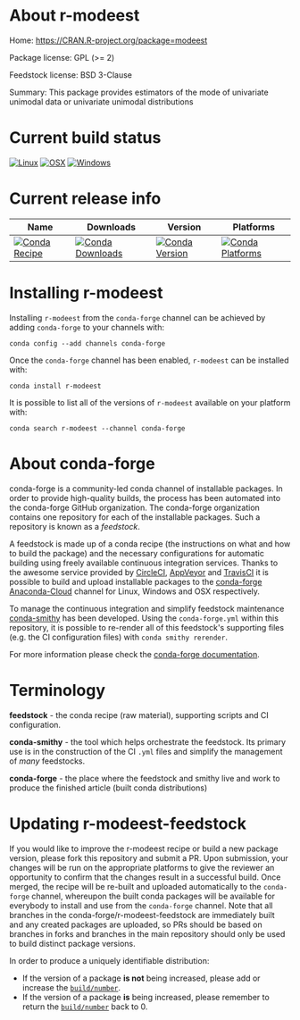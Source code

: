 About r-modeest
===============

Home: https://CRAN.R-project.org/package=modeest

Package license: GPL (>= 2)

Feedstock license: BSD 3-Clause

Summary: This package provides estimators of the mode of univariate unimodal data or univariate unimodal distributions



Current build status
====================

[![Linux](https://img.shields.io/circleci/project/github/conda-forge/r-modeest-feedstock/master.svg?label=Linux)](https://circleci.com/gh/conda-forge/r-modeest-feedstock)
[![OSX](https://img.shields.io/travis/conda-forge/r-modeest-feedstock/master.svg?label=macOS)](https://travis-ci.org/conda-forge/r-modeest-feedstock)
[![Windows](https://img.shields.io/appveyor/ci/conda-forge/r-modeest-feedstock/master.svg?label=Windows)](https://ci.appveyor.com/project/conda-forge/r-modeest-feedstock/branch/master)

Current release info
====================

| Name | Downloads | Version | Platforms |
| --- | --- | --- | --- |
| [![Conda Recipe](https://img.shields.io/badge/recipe-r--modeest-green.svg)](https://anaconda.org/conda-forge/r-modeest) | [![Conda Downloads](https://img.shields.io/conda/dn/conda-forge/r-modeest.svg)](https://anaconda.org/conda-forge/r-modeest) | [![Conda Version](https://img.shields.io/conda/vn/conda-forge/r-modeest.svg)](https://anaconda.org/conda-forge/r-modeest) | [![Conda Platforms](https://img.shields.io/conda/pn/conda-forge/r-modeest.svg)](https://anaconda.org/conda-forge/r-modeest) |

Installing r-modeest
====================

Installing `r-modeest` from the `conda-forge` channel can be achieved by adding `conda-forge` to your channels with:

```
conda config --add channels conda-forge
```

Once the `conda-forge` channel has been enabled, `r-modeest` can be installed with:

```
conda install r-modeest
```

It is possible to list all of the versions of `r-modeest` available on your platform with:

```
conda search r-modeest --channel conda-forge
```


About conda-forge
=================

conda-forge is a community-led conda channel of installable packages.
In order to provide high-quality builds, the process has been automated into the
conda-forge GitHub organization. The conda-forge organization contains one repository
for each of the installable packages. Such a repository is known as a *feedstock*.

A feedstock is made up of a conda recipe (the instructions on what and how to build
the package) and the necessary configurations for automatic building using freely
available continuous integration services. Thanks to the awesome service provided by
[CircleCI](https://circleci.com/), [AppVeyor](http://www.appveyor.com/)
and [TravisCI](https://travis-ci.org/) it is possible to build and upload installable
packages to the [conda-forge](https://anaconda.org/conda-forge)
[Anaconda-Cloud](http://docs.anaconda.org/) channel for Linux, Windows and OSX respectively.

To manage the continuous integration and simplify feedstock maintenance
[conda-smithy](http://github.com/conda-forge/conda-smithy) has been developed.
Using the ``conda-forge.yml`` within this repository, it is possible to re-render all of
this feedstock's supporting files (e.g. the CI configuration files) with ``conda smithy rerender``.

For more information please check the [conda-forge documentation](https://conda-forge.org/docs/).

Terminology
===========

**feedstock** - the conda recipe (raw material), supporting scripts and CI configuration.

**conda-smithy** - the tool which helps orchestrate the feedstock.
                   Its primary use is in the construction of the CI ``.yml`` files
                   and simplify the management of *many* feedstocks.

**conda-forge** - the place where the feedstock and smithy live and work to
                  produce the finished article (built conda distributions)


Updating r-modeest-feedstock
============================

If you would like to improve the r-modeest recipe or build a new
package version, please fork this repository and submit a PR. Upon submission,
your changes will be run on the appropriate platforms to give the reviewer an
opportunity to confirm that the changes result in a successful build. Once
merged, the recipe will be re-built and uploaded automatically to the
`conda-forge` channel, whereupon the built conda packages will be available for
everybody to install and use from the `conda-forge` channel.
Note that all branches in the conda-forge/r-modeest-feedstock are
immediately built and any created packages are uploaded, so PRs should be based
on branches in forks and branches in the main repository should only be used to
build distinct package versions.

In order to produce a uniquely identifiable distribution:
 * If the version of a package **is not** being increased, please add or increase
   the [``build/number``](http://conda.pydata.org/docs/building/meta-yaml.html#build-number-and-string).
 * If the version of a package **is** being increased, please remember to return
   the [``build/number``](http://conda.pydata.org/docs/building/meta-yaml.html#build-number-and-string)
   back to 0.
